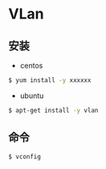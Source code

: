 # VLan

## 安装

* centos

```bash
$ yum install -y xxxxxx
```

* ubuntu

```bash
$ apt-get install -y vlan
```


## 命令

```bash
$ vconfig
```